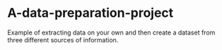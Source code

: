 # A-data-preparation-project
Example of extracting data on your own and then create a dataset from three different sources of information.

